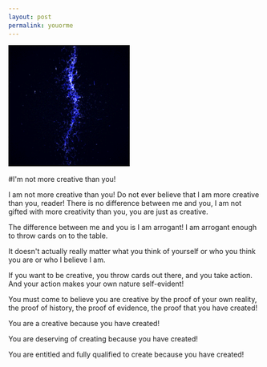 ```yaml
---
layout: post
permalink: youorme
---
```


<a href="{{ page.url }}"> ![image](/img/unused-energy-09.gif) </a>


#I'm not more creative than you!

I am not more creative than you! Do not ever believe that I am more creative than you, reader!
There is no difference between me and you, I am not gifted with more creativity than you, you are just as creative.

The difference between me and you is I am arrogant! I am arrogant enough to throw cards on to the table.

It doesn't actually really matter what you think of yourself or who you think you are or who I believe I am.

If you want to be creative, you throw cards out there, and you take action. And your action makes your own nature self-evident!

You must come to believe you are creative by the proof of your own reality, the proof of history, the proof of evidence, the proof that you have created!

You are a creative because you have created!

You are deserving of creating because you have created!

You are entitled and fully qualified to create because you have created!
